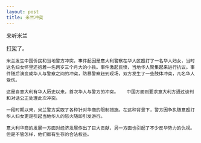 ```yaml
---
layout: post
title: 米兰冲突
---
```


来听米兰

[打架](http://www.francaisblog.com.cn/node/565)了。

    米兰发生中国侨民和当地警方冲突，事件起因是意大利警察在华人区殴打了一名华人妇女，当时这名妇女怀里还抱着一名两岁三个月大的小孩。事件激起民愤，当地华人聚集起来进行抗议。事件随后演变成华人与警察之间的冲突，防暴警察赶到现场，双方发生了一些肢体冲突，几名华人受伤。

    这是自意大利有华人历史以来，首次华人与警方的冲突。   中国方面则要求意大利方通过谈判和对话公正处理此次冲突。

    一段时期以来，米兰警方采取了各种针对华商的限制措施。在这种背景下，警方因争执随意殴打华人妇女更是引起当地华人的怒火随即引发游行。

    意大利华商的发展一方面对经济发展作出了巨大贡献，另一方面也引起了不少反华势力的仇视。但是不管怎样，他们都有生存的合法权益。
